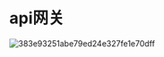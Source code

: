 # api网关

![383e93251abe79ed24e327fe1e70dff](https://github.com/user-attachments/assets/d57984b9-5c2f-4a43-973a-b7f48aa0ae5a)
